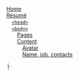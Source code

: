 [Home](Home)  
[Résumé](Résumé)  
&emsp;[`<head>`](Résumé#head)  
&emsp;[`<body>`](Résumé#body)  
&emsp;&emsp;[Pages](Résumé#pages)  
&emsp;&emsp;[Content](Résumé#content)  
&emsp;&emsp;&emsp;[Avatar](Résumé#avatar)  
&emsp;&emsp;&emsp;[Name, job, contacts](Résumé#name-job-contacts)

├